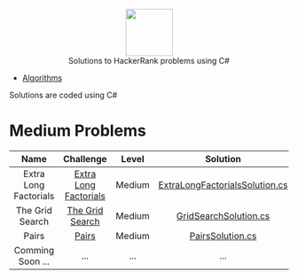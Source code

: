 <p align="center">
    <a href="https://www.hackerrank.com/rahmatullo_khol1">
        <img height=85 src="https://d3keuzeb2crhkn.cloudfront.net/hackerrank/assets/styleguide/logo_wordmark-f5c5eb61ab0a154c3ed9eda24d0b9e31.svg">
    </a>
    <br> Solutions to HackerRank problems using C#
</p>


* [Algorithms](#algorithms)

Solutions are coded using C#

# Medium Problems
|          Name          		|    Challenge       																				| Level 		|      Solution     |
|:---------------------------:|:------------------------------------------------------------------------:|:------:|:--------------------------------------------------:|
|   Extra Long Factorials  		| [Extra Long Factorials](https://www.hackerrank.com/challenges/extra-long-factorials)  			|    Medium  	|[ExtraLongFactorialsSolution.cs](https://github.com/Rahajustone/HackerRank/blob/master/HackerRank/Algorithms/Medium/ExtraLongFactorialsSolution.cs) |
|   The Grid Search             | [The Grid Search](https://www.hackerrank.com/challenges/the-grid-search)  	                    |    Medium  	|[GridSearchSolution.cs](https://github.com/Rahajustone/HackerRank/blob/master/HackerRank/Algorithms/Medium/GridSearchSolution.cs) |
|   Pairs                       | [Pairs](https://www.hackerrank.com/challenges/pairs/problem)  	                                |    Medium  	|[PairsSolution.cs](https://github.com/Rahajustone/HackerRank/blob/master/HackerRank/Algorithms/Medium/PairsSolution.cs) |
| Comming Soon ...| ...|...|...| 
